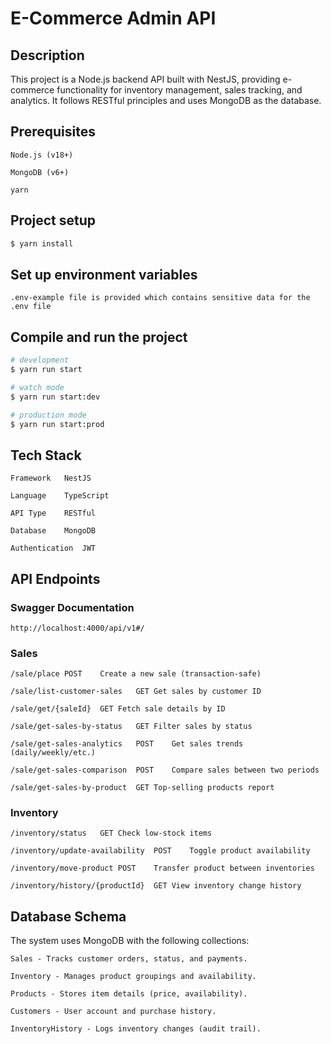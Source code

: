 # E-Commerce Admin API

## Description

This project is a Node.js backend API built with NestJS, providing e-commerce functionality for inventory management, sales tracking, and analytics. It follows RESTful principles and uses MongoDB as the database.

## Prerequisites
    Node.js (v18+)

    MongoDB (v6+)

    yarn

## Project setup

```bash
$ yarn install
```

## Set up environment variables

    .env-example file is provided which contains sensitive data for the .env file

## Compile and run the project

```bash
# development
$ yarn run start

# watch mode
$ yarn run start:dev

# production mode
$ yarn run start:prod
```

## Tech Stack
    Framework	NestJS

    Language	TypeScript

    API Type	RESTful

    Database	MongoDB

    Authentication	JWT

## API Endpoints

### Swagger Documentation

    http://localhost:4000/api/v1#/

### Sales

    /sale/place	POST	Create a new sale (transaction-safe)
    
    /sale/list-customer-sales	GET	Get sales by customer ID

    /sale/get/{saleId}	GET	Fetch sale details by ID

    /sale/get-sales-by-status	GET	Filter sales by status

    /sale/get-sales-analytics	POST	Get sales trends (daily/weekly/etc.)

    /sale/get-sales-comparison	POST	Compare sales between two periods

    /sale/get-sales-by-product	GET	Top-selling products report

### Inventory

    /inventory/status	GET	Check low-stock items

    /inventory/update-availability	POST	Toggle product availability

    /inventory/move-product	POST	Transfer product between inventories

    /inventory/history/{productId}	GET	View inventory change history


## Database Schema
The system uses MongoDB with the following collections:

    Sales - Tracks customer orders, status, and payments.

    Inventory - Manages product groupings and availability.

    Products - Stores item details (price, availability).

    Customers - User account and purchase history.

    InventoryHistory - Logs inventory changes (audit trail).
